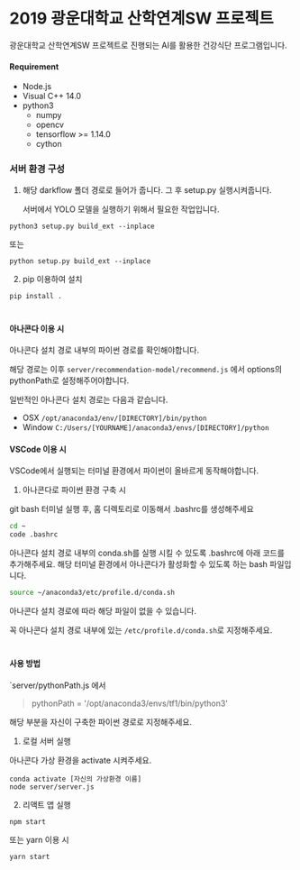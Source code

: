 # 2019 광운대학교 산학연계SW 프로젝트

광운대학교 산학연계SW 프로젝트로 진행되는 AI를 활용한 건강식단 프로그램입니다. 

#### Requirement
* Node.js
* Visual C++ 14.0
* python3
  * numpy
  * opencv
  * tensorflow >= 1.14.0
  * cython

### 서버 환경 구성
1. 해당 darkflow 폴더 경로로 들어가 줍니다. 그 후 setup.py 실행시켜줍니다.
   
   서버에서 YOLO 모델을 실행하기 위해서 필요한 작업입니다.
```
python3 setup.py build_ext --inplace
```
또는
```
python setup.py build_ext --inplace
```

2. pip 이용하여 설치
```
pip install .
```

#
#### 아나콘다 이용 시
아나콘다 설치 경로 내부의 파이썬 경로를 확인해야합니다.

해당 경로는 이후 `server/recommendation-model/recommend.js` 에서 options의 pythonPath로 설정해주어야합니다.

일반적인 아나콘다 설치 경로는 다음과 같습니다.

* OSX `/opt/anaconda3/env/[DIRECTORY]/bin/python`
* Window `C:/Users/[YOURNAME]/anaconda3/envs/[DIRECTORY]/python`


#### VSCode 이용 시
VSCode에서 실행되는 터미널 환경에서 파이썬이 올바르게 동작해야합니다.

1. 아나콘다로 파이썬 환경 구축 시

git bash 터미널 실행 후, 홈 디렉토리로 이동해서 .bashrc를 생성해주세요
```bash
cd ~
code .bashrc
```

아나콘다 설치 경로 내부의 conda.sh를 실행 시킬 수 있도록 .bashrc에 아래 코드를 추가해주세요. 
해당 터미널 환경에서 아나콘다가 활성화할 수 있도록 하는 bash 파일입니다.
```bash
source ~/anaconda3/etc/profile.d/conda.sh
```
아나콘다 설치 경로에 따라 해당 파일이 없을 수 있습니다.

꼭 아나콘다 설치 경로 내부에 있는 `/etc/profile.d/conda.sh`로 지정해주세요.

#
#### 사용 방법
`server/pythonPath.js 에서 
> pythonPath = '/opt/anaconda3/envs/tf1/bin/python3'

해당 부분을 자신이 구축한 파이썬 경로로 지정해주세요.

1. 로컬 서버 실행

아나콘다 가상 환경을 activate 시켜주세요.
```shell
conda activate [자신의 가상환경 이름]
node server/server.js
```
2. 리액트 앱 실행
```npm
npm start
```
또는 yarn 이용 시
```yarn
yarn start
```
